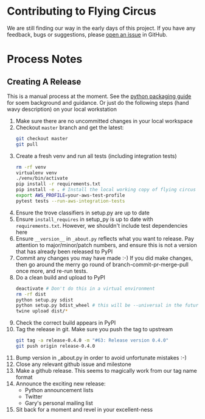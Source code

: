 # Contributing to Flying Circus
We are still finding our way in the early days of this project.
If you have any feedback, bugs or suggestions, please [open an
issue](https://github.com/garyd203/flying-circus/issues/new)
in GitHub.

# Process Notes

## Creating A Release

This is a manual process at the moment. See the
[python packaging guide](https://packaging.python.org/tutorials/distributing-packages/#packaging-your-project)
for soem background and guidance. Or just do the following steps
(hand wavy description) on your local workstation

1. Make sure there are no uncommitted changes in your local workspace
2. Checkout `master` branch and get the latest:
   ```bash
   git checkout master
   git pull
   ```
3. Create a fresh venv and run all tests (including integration tests)
   ```bash
   rm -rf venv
   virtualenv venv
   ./venv/bin/activate
   pip install -r requirements.txt
   pip install -e . # Install the local working copy of flying circus in "edit" mode
   export AWS_PROFILE=your-aws-test-profile
   pytest tests --run-aws-integration-tests
   ```
4. Ensure the trove classifiers in setup.py are up to date
5. Ensure `install_requires` in setup_py is up to date with
   `requirements.txt`. However, we shouldn't include test dependencies
   here 
6. Ensure `__version__` in `_about.py` reflects what you want to release.
   Pay attention to major/minor/patch numbers, and ensure
   this is not a version that has already been released to PyPI
7. Commit any changes you may have made :-) If you did make changes,
   then go around the merry go round of branch-commit-pr-merge-pull
   once more, and re-run tests.
8. Do a clean build and upload to PyPI
   ```bash
   deactivate # Don't do this in a virtual environment
   rm -rf dist
   python setup.py sdist
   python setup.py bdist_wheel # this will be --universal in the future)
   twine upload dist/*
   ```
9. Check the correct build appears in PyPI
10. Tag the release in git. Make sure you push the tag to upstream
    ```bash
    git tag -a release-0.4.0 -m "#63: Release version 0.4.0"
    git push origin release-0.4.0
    ```
11. Bump version in _about.py in order to avoid unfortunate mistakes :-)
12. Close any relevant github issue and milestone
13. Make a github release. This seems to magically work from our tag name
    format
14. Announce the exciting new release:
    * Python announcement lists
    * Twitter
    * Gary's personal mailing list
15. Sit back for a moment and revel in your excellent-ness
